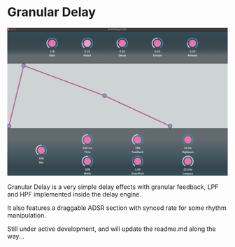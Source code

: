 # Granular Delay

![](/img/graindelay_screenshot.png)

Granular Delay is a very simple delay effects with granular
feedback, LPF and HPF implemented inside the delay engine. 

It also features a draggable ADSR section with synced rate
for some rhythm manipulation.

Still under active development, and will update the 
readme.md along the way...